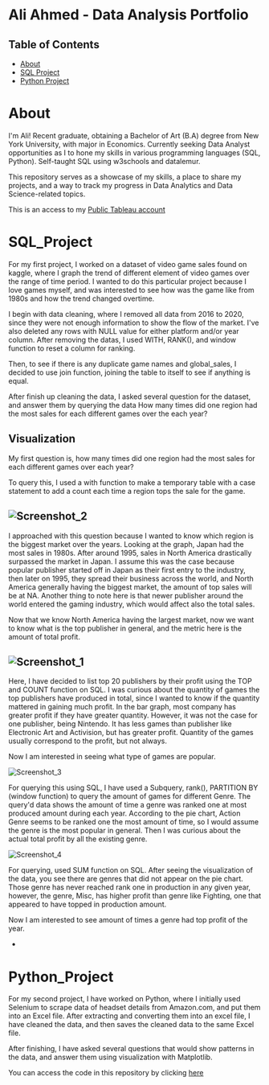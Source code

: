 # Ali Ahmed - Data Analysis Portfolio

## Table of Contents

- [About](#about)
- [SQL Project](#sql_project)
- [Python Project](#python_project)


# About
I'm Ali! Recent graduate, obtaining a Bachelor of Art (B.A) degree from New York University, with major in Economics. Currently seeking Data Analyst opportunities as I to hone my skills in various programming languages (SQL, Python). Self-taught SQL using w3schools and datalemur.

This repository serves as a showcase of my skills, a place to share my projects, and a way to track my progress in Data Analytics and Data Science-related topics. 

This is an access to my [Public Tableau account](https://public.tableau.com/app/profile/ali.ahmed3520/viz/vgsales_16778898900110/Dashboard1)

# SQL_Project

For my first project, I worked on a dataset of video game sales found on kaggle, where I graph the trend of different element of video games over the range of time period. I wanted to do this particular project because I love games myself, and was interested to see how was the game like from 1980s and how the trend changed overtime. 

I begin with data cleaning, where I removed all data from 2016 to 2020, since they were not enough information to show the flow of the market. I've also deleted any rows with NULL value for either platform and/or year column. After removing the datas, I used WITH, RANK(), and window function to reset a column for ranking. 

Then, to see if there is any duplicate game names and global_sales, I decided to use join function, joining the table to itself to see if anything is equal.

After finish up cleaning the data, I asked several question for the dataset, and answer them by querying the data 
How many times did one region had the most sales for each different games over the each year?

Visualization 
-
My first question is, how many times did one region had the most sales for each different games over each year?

To query this, I used a with function to make a temporary table with a case statement to add a count each time a region tops the sale for the game. 

![Screenshot_2](https://user-images.githubusercontent.com/121634275/222937327-78618396-1999-4760-b16e-e26af601746d.png)
-

I approached with this question because I wanted to know which region is the biggest market over the years. Looking at the graph, Japan had the most sales in 1980s. After around 1995, sales in North America drastically surpassed the market in Japan. I assume this was the case because popular publisher started off in Japan as their first entry to the industry, then later on 1995, they spread their business across the world, and North America generally having the biggest market, the amount of top sales will be at NA. Another thing to note here is that newer publisher around the world entered the gaming industry, which would affect also the total sales.

Now that we know North America having the largest market, now we want to know what is the top publisher in general, and the metric here is the amount of total profit.

![Screenshot_1](https://user-images.githubusercontent.com/121634275/222937328-91f689d1-e8c5-4514-bdd0-8aeff67c5186.png)
-
Here, I have decided to list top 20 publishers by their profit using the TOP and COUNT function on SQL. I was curious about the quantity of games the top publishers have produced in total, since I wanted to know if the quantity mattered in gaining much profit. In the bar graph, most company has greater profit if they have greater quantity. However, it was not the case for one publisher, being Nintendo. It has less games than publisher like Electronic Art and Activision, but has greater profit. Quantity of the games usually correspond to the profit, but not always.

Now I am interested in seeing what type of games are popular.

![Screenshot_3](https://user-images.githubusercontent.com/121634275/222937566-13220c64-4931-4f90-b54c-86f57561f534.png)

For querying this using SQL, I have used a Subquery, rank(), PARTITION BY (window function) to query the amount of games for different Genre. The query'd data shows the amount of time a genre was ranked one at most produced amount during each year. According to the pie chart, Action Genre seems to be ranked one the most amount of time, so I would assume the genre is the most popular in general. Then I was curious about the actual total profit by all the existing genre.

![Screenshot_4](https://user-images.githubusercontent.com/121634275/224179294-b920cb8c-30f7-4650-9614-24a4be0124d6.png)

For querying, used SUM function on SQL. After seeing the visualization of the data, you see there are genres that did not appear on the pie chart. Those genre has never reached rank one in production in any given year, however, the genre, Misc, has higher profit than genre like Fighting, one that appeared to have topped in production amount.

Now I am interested to see amount of times a genre had top profit of the year.

-

# Python_Project
For my second project, I have worked on Python, where I initially used Selenium to scrape data of headset details from Amazon.com, and put them into an Excel file. After extracting and converting them into an excel file, I have cleaned the data, and then saves the cleaned data to the same Excel file.

After finishing, I have asked several questions that would show patterns in the data, and answer them using visualization with Matplotlib.

You can access the code in this repository by clicking [here](https://github.com/sinlesscoder/Data_Analysis_Portfolio/blob/main/Amazon%20Selenium.ipynb)
